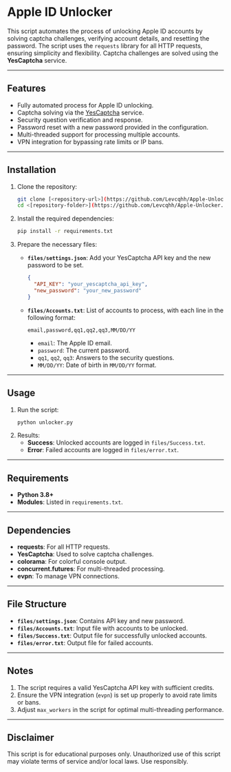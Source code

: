 
# Apple ID Unlocker

This script automates the process of unlocking Apple ID accounts by solving captcha challenges, verifying account details, and resetting the password. The script uses the `requests` library for all HTTP requests, ensuring simplicity and flexibility. Captcha challenges are solved using the **YesCaptcha** service.

---

## Features

- Fully automated process for Apple ID unlocking.
- Captcha solving via the [YesCaptcha](https://yescaptcha.com) service.
- Security question verification and response.
- Password reset with a new password provided in the configuration.
- Multi-threaded support for processing multiple accounts.
- VPN integration for bypassing rate limits or IP bans.

---

## Installation

1. Clone the repository:
   ```bash
   git clone [<repository-url>](https://github.com/Levcqhh/Apple-Unlocker.git)
   cd <[repository-folder>](https://github.com/Levcqhh/Apple-Unlocker.git)
   ```

2. Install the required dependencies:
   ```bash
   pip install -r requirements.txt
   ```

3. Prepare the necessary files:
   - **`files/settings.json`**:
     Add your YesCaptcha API key and the new password to be set.
     ```json
     {
       "API_KEY": "your_yescaptcha_api_key",
       "new_password": "your_new_password"
     }
     ```
   - **`files/Accounts.txt`**:
     List of accounts to process, with each line in the following format:
     ```text
     email,password,qq1,qq2,qq3,MM/DD/YY
     ```
     - `email`: The Apple ID email.
     - `password`: The current password.
     - `qq1`, `qq2`, `qq3`: Answers to the security questions.
     - `MM/DD/YY`: Date of birth in `MM/DD/YY` format.

---

## Usage

1. Run the script:
   ```bash
   python unlocker.py
   ```
2. Results:
   - **Success**: Unlocked accounts are logged in `files/Success.txt`.
   - **Error**: Failed accounts are logged in `files/error.txt`.

---

## Requirements

- **Python 3.8+**
- **Modules**: Listed in `requirements.txt`.

---

## Dependencies

- **requests**: For all HTTP requests.
- **YesCaptcha**: Used to solve captcha challenges.
- **colorama**: For colorful console output.
- **concurrent.futures**: For multi-threaded processing.
- **evpn**: To manage VPN connections.

---

## File Structure

- **`files/settings.json`**: Contains API key and new password.
- **`files/Accounts.txt`**: Input file with accounts to be unlocked.
- **`files/Success.txt`**: Output file for successfully unlocked accounts.
- **`files/error.txt`**: Output file for failed accounts.

---

## Notes

1. The script requires a valid YesCaptcha API key with sufficient credits.
2. Ensure the VPN integration (`evpn`) is set up properly to avoid rate limits or bans.
3. Adjust `max_workers` in the script for optimal multi-threading performance.

---

## Disclaimer

This script is for educational purposes only. Unauthorized use of this script may violate terms of service and/or local laws. Use responsibly.
